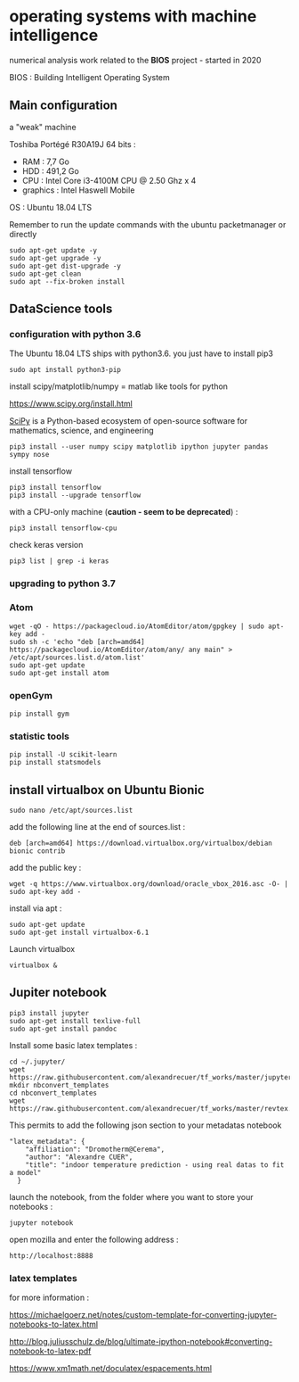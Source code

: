 # operating systems with machine intelligence

numerical analysis work related to the **BIOS** project - started in 2020

BIOS : Building Intelligent Operating System

## Main configuration

a "weak" machine

Toshiba Portégé R30A19J 64 bits :
- RAM : 7,7 Go
- HDD : 491,2 Go
- CPU : Intel Core i3-4100M CPU @ 2.50 Ghz x 4
- graphics : Intel Haswell Mobile

OS : Ubuntu 18.04 LTS

Remember to run the update commands with the ubuntu packetmanager or directly  
```
sudo apt-get update -y
sudo apt-get upgrade -y
sudo apt-get dist-upgrade -y
sudo apt-get clean
sudo apt --fix-broken install
```
## DataScience tools

### configuration with python 3.6

The Ubuntu 18.04 LTS ships with python3.6. you just have to install pip3
```
sudo apt install python3-pip
```
install scipy/matplotlib/numpy = matlab like tools for python

https://www.scipy.org/install.html

[SciPy](https://www.scipy.org/) is a Python-based ecosystem of open-source software for mathematics, science, and engineering

```
pip3 install --user numpy scipy matplotlib ipython jupyter pandas sympy nose
```

install tensorflow
```
pip3 install tensorflow
pip3 install --upgrade tensorflow
```
with a CPU-only machine (**caution - seem to be deprecated**) :
```
pip3 install tensorflow-cpu
```

check keras version
```
pip3 list | grep -i keras
```
### upgrading to python 3.7


### Atom

```
wget -qO - https://packagecloud.io/AtomEditor/atom/gpgkey | sudo apt-key add -
sudo sh -c 'echo "deb [arch=amd64] https://packagecloud.io/AtomEditor/atom/any/ any main" > /etc/apt/sources.list.d/atom.list'
sudo apt-get update
sudo apt-get install atom
```

### openGym

```
pip install gym
```

### statistic tools

```
pip install -U scikit-learn
pip install statsmodels
```

## install virtualbox on Ubuntu Bionic

```
sudo nano /etc/apt/sources.list
```

add the following line at the end of sources.list :
```
deb [arch=amd64] https://download.virtualbox.org/virtualbox/debian bionic contrib
```

add the public key :
```
wget -q https://www.virtualbox.org/download/oracle_vbox_2016.asc -O- | sudo apt-key add -
```

install via apt :
```
sudo apt-get update
sudo apt-get install virtualbox-6.1
```
Launch virtualbox
```
virtualbox &
```

## Jupiter notebook
```
pip3 install jupyter
sudo apt-get install texlive-full
sudo apt-get install pandoc
```
Install some basic latex templates :
```
cd ~/.jupyter/
wget https://raw.githubusercontent.com/alexandrecuer/tf_works/master/jupyter_notebook_config.py
mkdir nbconvert_templates
cd nbconvert_templates
wget https://raw.githubusercontent.com/alexandrecuer/tf_works/master/revtex.tplx
```
This permits to add the following json section to your metadatas notebook
```
"latex_metadata": {
    "affiliation": "Dromotherm@Cerema",
    "author": "Alexandre CUER",
    "title": "indoor temperature prediction - using real datas to fit a model"
  }
```

launch the notebook, from the folder where you want to store your notebooks :
```
jupyter notebook
```
open mozilla and enter the following address :
```
http://localhost:8888
```
### latex templates

for more information  :

https://michaelgoerz.net/notes/custom-template-for-converting-jupyter-notebooks-to-latex.html

http://blog.juliusschulz.de/blog/ultimate-ipython-notebook#converting-notebook-to-latex-pdf

https://www.xm1math.net/doculatex/espacements.html
